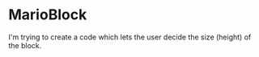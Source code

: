 # MarioBlock
I'm trying to create a code which lets the user decide the size (height) of the block. 

